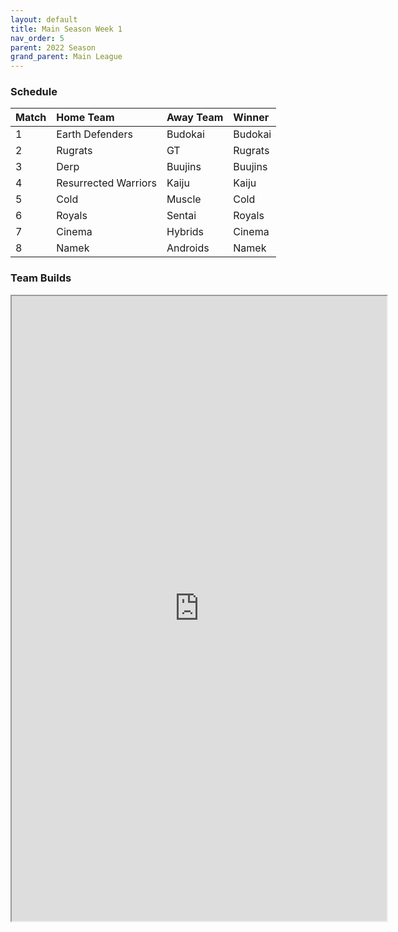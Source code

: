 ```yaml
---
layout: default
title: Main Season Week 1
nav_order: 5
parent: 2022 Season
grand_parent: Main League
---
```

### Schedule

| Match | Home Team            | Away Team | Winner  |
|:------|:---------------------|:----------|:--------|
| 1     | Earth Defenders      | Budokai   | Budokai |
| 2     | Rugrats              | GT        | Rugrats |
| 3     | Derp                 | Buujins   | Buujins |
| 4     | Resurrected Warriors | Kaiju     | Kaiju   |
| 5     | Cold                 | Muscle    | Cold    |
| 6     | Royals               | Sentai    | Royals  |
| 7     | Cinema               | Hybrids   | Cinema  |
| 8     | Namek                | Androids  | Namek   |

### Team Builds 

<iframe width=600 height=1000 scrolling="yes" src="https://docs.google.com/document/d/e/2PACX-1vQlb4C4c6INhbYjYKtV2TNRVQdqYp2fNdk1vIkTuKoGzyX7vIc7Pv-9G2A8lmsi9CjQL9IYk-ED05kC/pub?embedded=true"></iframe>